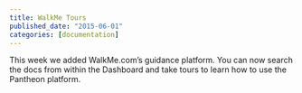 ```yaml
---
title: WalkMe Tours
published_date: "2015-06-01"
categories: [documentation]
---
```

This week we added WalkMe.com’s guidance platform. You can now search the docs from within the Dashboard and take tours to learn how to use the Pantheon platform.

